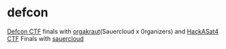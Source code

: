 # defcon

[Defcon CTF](https://nautilus.institute) finals with [orgakraut](https://ctftime.org/team/229364)(Sauercloud x 0rganizers) and [HackASat4 CTF](https://hackasat.com) Finals with [sauercloud](https://ctftime.org/team/54748)
